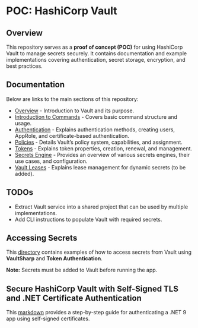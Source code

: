 # POC: HashiCorp Vault

## Overview
This repository serves as a **proof of concept (POC)** for using HashiCorp Vault to manage secrets securely. It contains documentation and example implementations covering authentication, secret storage, encryption, and best practices.

## Documentation
Below are links to the main sections of this repository:

- [Overview](docs/1.overview.md) - Introduction to Vault and its purpose.
- [Introduction to Commands](docs/2.commands-intro.md) - Covers basic command structure and usage.
- [Authentication](docs/3.authentication.md) - Explains authentication methods, creating users, AppRole, and certificate-based authentication.
- [Policies](docs/4.policies.md) - Details Vault’s policy system, capabilities, and assignment.
- [Tokens](docs/5.token.md) - Explains token properties, creation, renewal, and management.
- [Secrets Engine](docs/6.secrets-engine.md) - Provides an overview of various secrets engines, their use cases, and configuration.
- [Vault Leases](docs/7.lease) - Explains lease management for dynamic secrets (to be added).

## TODOs
- Extract Vault service into a shared project that can be used by multiple implementations.
- Add CLI instructions to populate Vault with required secrets.

## Accessing Secrets
This [directory](src/AccessSecrets) contains examples of how to access secrets from Vault using **VaultSharp** and **Token Authentication**.

**Note:** Secrets must be added to Vault before running the app.

## Secure HashiCorp Vault with Self-Signed TLS and .NET Certificate Authentication
This [markdown](src/TLSAuthV2/README.md) provides a step-by-step guide for authenticating a .NET 9 app using self-signed certificates.

